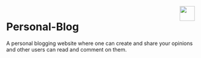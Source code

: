 <img src="https://fay-readme.de/wp-content/uploads/2016/09/Logo-Test_2-4.png" height="40px" align="right">

# Personal-Blog

A personal blogging website where one can create and share your opinions and other users can read and comment on them.
